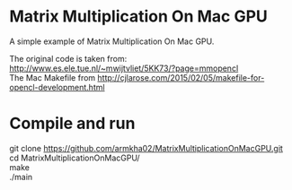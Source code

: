 # Matrix Multiplication On Mac GPU
A simple example of Matrix Multiplication On Mac GPU.

The original code is taken from: http://www.es.ele.tue.nl/~mwijtvliet/5KK73/?page=mmopencl  
The Mac Makefile from http://cjlarose.com/2015/02/05/makefile-for-opencl-development.html  


# Compile and run  
git clone https://github.com/armkha02/MatrixMultiplicationOnMacGPU.git  
cd MatrixMultiplicationOnMacGPU/  
make  
./main  
